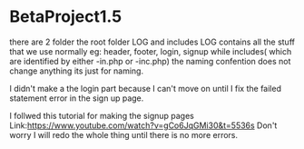 # BetaProject1.5 
there are 2 folder the root folder LOG and includes 
LOG contains all the stuff that we use normally eg:
header, footer, login, signup
while includes( which are identified by either -in.php or -inc.php)
the naming confention does not change anything its just for naming.

I didn't make a the login part because I can't move on until I fix the failed statement error
in the sign up page. 

I follwed this tutorial for making the signup pages Link:https://www.youtube.com/watch?v=gCo6JqGMi30&t=5536s 
Don't worry I will redo the whole thing until there is no more errors.
